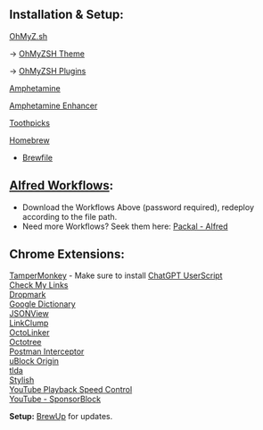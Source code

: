 **Installation & Setup:**
-------------------------------
[OhMyZ.sh](https://ohmyz.sh/#install)

-> [OhMyZSH Theme](https://github.com/romkatv/powerlevel10k)

-> [OhMyZSH Plugins](https://github.com/ohmyzsh/ohmyzsh/wiki/Plugins)

[Amphetamine](https://apps.apple.com/us/app/amphetamine/id937984704?mt=12)

[Amphetamine Enhancer](https://github.com/x74353/Amphetamine-Enhancer)

[Toothpicks](https://apps.apple.com/us/app/toothpicks/id998361254?mt=12)

[Homebrew](https://brew.sh/)

- [Brewfile](https://github.com/lyr1cx/MacOS-Setup/blob/main/Brewfile)

[Alfred Workflows](https://drive.proton.me/urls/F3N3MYCZHR#fcJghlzjEbYm):
-----------------
- Download the Workflows Above (password required), redeploy according to the file path.
- Need more Workflows? Seek them here: [Packal - Alfred](https://www.packal.org/)

**Chrome Extensions:**
----------------------
[TamperMonkey](https://chrome.google.com/webstore/detail/tampermonkey/dhdgffkkebhmkfjojejmpbldmpobfkfo) - Make sure to install [ChatGPT UserScript](https://github.com/lyr1cx/ChatGPT-Alfred/blob/main/chatgpt_tampermonkey_user_script.js)     
[Check My Links](https://chrome.google.com/webstore/detail/check-my-links/ojkcdipcgfaekbeaelaapakgnjflfglf)     
[Dropmark](https://chrome.google.com/webstore/detail/add-to-dropmark/foiapgoppijipmmgkaibacckkhbngfhp/related)      
[Google Dictionary](https://chrome.google.com/webstore/detail/google-dictionary-by-goog/mgijmajocgfcbeboacabfgobmjgjcoja/related)       
[JSONView](https://chrome.google.com/webstore/detail/jsonvue/chklaanhfefbnpoihckbnefhakgolnmc/related)      
[LinkClump](https://chrome.google.com/webstore/detail/linkclump/lfpjkncokllnfokkgpkobnkbkmelfefj/related)       
[OctoLinker](https://chrome.google.com/webstore/detail/octolinker/jlmafbaeoofdegohdhinkhilhclaklkp/related)     
[Octotree](https://chrome.google.com/webstore/detail/octotree-github-code-tree/bkhaagjahfmjljalopjnoealnfndnagc)        
[Postman Interceptor](https://chrome.google.com/webstore/detail/postman-interceptor/aicmkgpgakddgnaphhhpliifpcfhicfo/related)       
[uBlock Origin](https://chrome.google.com/webstore/detail/ublock-origin/cjpalhdlnbpafiamejdnhcphjbkeiagm/related)       
[tlda](https://chrome.google.com/webstore/detail/tlda/ogefhmcfhgggggefddkaemfifdcljbml/related)     
[Stylish](https://chrome.google.com/webstore/detail/stylish-custom-themes-for/fjnbnpbmkenffdnngjfgmeleoegfcffe/related)     
[YouTube Playback Speed Control](https://chrome.google.com/webstore/detail/youtube-playback-speed-co/hdannnflhlmdablckfkjpleikpphncik)  
[YouTube - SponsorBlock](https://chrome.google.com/webstore/detail/sponsorblock-for-youtube/mnjggcdmjocbbbhaepdhchncahnbgone)   

**Setup:** [BrewUp](https://github.com/lyr1cx/BrewUp/) for updates.
